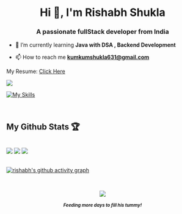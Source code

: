 <h1 align="center">Hi 👋, I'm Rishabh Shukla</h1>
<h3 align="center">A passionate fullStack developer from India</h3>

- 🌱 I’m currently learning **Java with DSA , Backend Development**

   
- 📫 How to reach me **kumkumshukla631@gmail.com**<br>  
<p>My Resume: <a href = "https://drive.google.com/file/d/1T1yeDbaLzwK-BkV14sInEH3jYLmoGUeW/view" target = "_blank">Click Here</a></p>

[GitHub Profile Views Counter]: https://github.com/rishabh02dev/github-profile-views-counter


  
![](https://github.com/PulkitSinghDev/PulkitSinghDev/blob/main/footer.png) 


[![My Skills](https://skills.thijs.gg/icons?i=java,expressjs,mongodb,react,scss,html,javascript,nodejs,mysql,tailwind,figma&theme=light)](https://skills.thijs.gg)


<br/> 

## My Github Stats 🏆

<br/>

<div class = "container">  
<img style="height = auto; width: auto;" class="img" src="https://github-readme-stats.vercel.app/api?username=rishabh02dev&show_icons=true&theme=dracula&hide_border=true&hide_rank=true" />
 
<img style="height = auto; width: auto;" class="img" src="https://streak-stats.demolab.com?user=rishabh02dev&theme=dracula&hide_border=true" />
 
<img style="height = auto; width: auto;" class="img" src="https://github-readme-stats.vercel.app/api/top-langs/?username=rishabh02dev&layout=donut&theme=dracula&hide_border=true" />

</div>
</div>

<br/>


[![rishabh's github activity graph](https://github-readme-activity-graph.vercel.app/graph?username=rishabh02dev&theme=github-compact&height=350&hide_border=true)](https://github.com/rishabh02dev/github-readme-activity-graph)

<br/>
<p align = "center">
 <img src="https://github-profile-trophy.vercel.app/?username=rishabh02dev&no-frame=true&no-bg=true&column=-1&theme=monokai" />
</p>

<p align="center"> <strong><em><sub align="center"> Feeding more days to fill his tummy! </sub></strong></em> </p>






